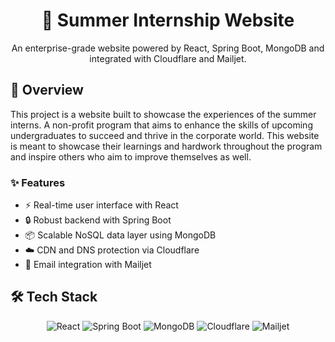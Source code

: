 <!-- Top Project Banner -->
<!-- <p align="center"> -->
<!--   <img src="../banner.png" alt="Project Banner" width="100%" /> -->
<!-- </p> -->

<h1 align="center">🚀 Summer Internship Website</h1>
<p align="center">An enterprise-grade website powered by React, Spring Boot, MongoDB and integrated with Cloudflare and Mailjet.</p>

<!-- <p align="center">
  <img alt="React" src="https://img.shields.io/badge/Frontend-React-61DAFB?logo=react&logoColor=white" />
  <img alt="Spring Boot" src="https://img.shields.io/badge/Backend-Spring_Boot-6DB33F?logo=springboot&logoColor=white" />
  <img alt="MongoDB" src="https://img.shields.io/badge/Database-MongoDB-47A248?logo=mongodb&logoColor=white" />
  <img alt="Cloudflare" src="https://img.shields.io/badge/CDN-Cloudflare-F38020?logo=cloudflare&logoColor=white" />
  <img alt="Mailjet" src="https://img.shields.io/badge/Email-Mailjet-003366?logo=mailjet&logoColor=white" />
</p> -->


## 📖 Overview

This project is a website built to showcase the experiences of the summer interns. A non-profit program that aims to enhance the skills of upcoming undergraduates to succeed and thrive in the corporate world. This website is meant to showcase their learnings and hardwork throughout the program and inspire others who aim to improve themselves as well.

### ✨ Features

- ⚡ Real-time user interface with React
- 🔒 Robust backend with Spring Boot
- 📦 Scalable NoSQL data layer using MongoDB
- ☁️ CDN and DNS protection via Cloudflare
- 📧 Email integration with Mailjet


## 🛠️ Tech Stack

<p align="center">
  <img alt="React" src="https://img.shields.io/badge/React-20232A?style=for-the-badge&logo=react&logoColor=61DAFB" />
  <img alt="Spring Boot" src="https://img.shields.io/badge/Spring_Boot-6DB33F?style=for-the-badge&logo=spring-boot&logoColor=white" />
  <img alt="MongoDB" src="https://img.shields.io/badge/MongoDB-4EA94B?style=for-the-badge&logo=mongodb&logoColor=white" />
  <img alt="Cloudflare" src="https://img.shields.io/badge/Cloudflare-F38020?style=for-the-badge&logo=cloudflare&logoColor=white" />
  <img alt="Mailjet" src="https://img.shields.io/badge/Mailjet-003366?style=for-the-badge&logo=mailjet&logoColor=white" />
</p>

<!-- ## 📬 Contact

<p align="center">
  <a href="https://www.facebook.com/Rizingsummerinterns/" target="_blank">
    <img alt="Facebook" src="https://img.shields.io/badge/Facebook-1877F2?style=for-the-badge&logo=facebook&logoColor=white" />
  </a> -->
  <!-- <a href="https://instagram.com/yourorg" target="_blank">
    <img alt="Instagram" src="https://img.shields.io/badge/Instagram-E4405F?style=for-the-badge&logo=instagram&logoColor=white" />
  </a> -->
  <!-- <a href="https://www.linkedin.com/company/rizing-consumer-industries/posts/?feedView=all" target="_blank">
    <img alt="LinkedIn" src="https://img.shields.io/badge/LinkedIn-0A66C2?style=for-the-badge&logo=linkedin&logoColor=white" />
  </a>
  <a href="mailto:contact@yourorg.com">
    <img alt="Email" src="https://img.shields.io/badge/Email-D14836?style=for-the-badge&logo=gmail&logoColor=white" />
  </a>
</p> -->
